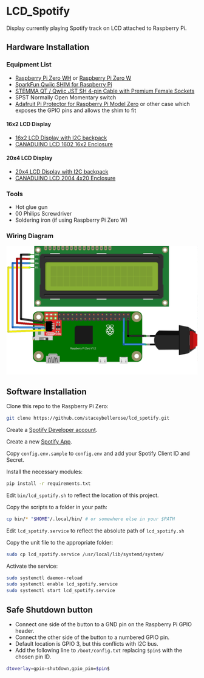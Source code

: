 # LCD_Spotify

Display currently playing Spotify track on LCD attached to Raspberry Pi.

## Hardware Installation

### Equipment List

* [Raspberry Pi Zero WH](https://www.adafruit.com/product/3708) or [Raspberry Pi Zero W](https://www.adafruit.com/product/3400)
* [SparkFun Qwiic SHIM for Raspberry Pi](https://www.sparkfun.com/products/15794)
* [STEMMA QT / Qwiic JST SH 4-pin Cable with Premium Female Sockets](https://www.adafruit.com/product/4397)
* SPST Normally Open Momentary switch
* [Adafruit Pi Protector for Raspberry Pi Model Zero](https://www.adafruit.com/product/2883) or other case which exposes the GPIO pins and allows the shim to fit

#### 16x2 LCD Display

* [16x2 LCD Display with I2C backpack](https://www.microcenter.com/product/632704/inland-1602-i2c-lcd-display-module)
* [CANADUINO LCD 1602 16x2 Enclosure](https://www.amazon.com/dp/B07C4XWX21)

#### 20x4 LCD Display

* [20x4 LCD Display with I2C backpack](https://www.amazon.com/GeeekPi-Interface-Adapter-Backlight-Raspberry/dp/B07QLRD3TM)
* [CANADUINO LCD 2004 4x20 Enclosure](https://www.amazon.com/dp/B07Z2XH18C)

### Tools

* Hot glue gun
* 00 Philips Screwdriver
* Soldering iron (if using Raspberry Pi Zero W)

### Wiring Diagram

![diagram](images/lcd_spotify.png)

## Software Installation

Clone this repo to the Raspberry Pi Zero:

```bash
git clone https://github.com/staceybellerose/lcd_spotify.git
```

Create a [Spotify Developer account](https://developer.spotify.com/dashboard).

Create a new [Spotify App](https://developer.spotify.com/documentation/web-api/tutorials/getting-started#create-an-app).

Copy `config.env.sample` to `config.env` and add your Spotify Client ID and Secret.

Install the necessary modules:

```bash
pip install -r requirements.txt
```

Edit `bin/lcd_spotify.sh` to reflect the location of this project.

Copy the scripts to a folder in your path:

```bash
cp bin/* "$HOME"/.local/bin/ # or somewhere else in your $PATH
```

Edit `lcd_spotify.service` to reflect the absolute path of `lcd_spotify.sh`

Copy the unit file to the appropriate folder:

```bash
sudo cp lcd_spotify.service /usr/local/lib/systemd/system/
```

Activate the service:

```bash
sudo systemctl daemon-reload
sudo systemctl enable lcd_spotify.service
sudo systemctl start lcd_spotify.service
```

## Safe Shutdown button

* Connect one side of the button to a GND pin on the Raspberry Pi GPIO header.
* Connect the other side of the button to a numbered GPIO pin.
* Default location is GPIO 3, but this conflicts with I2C bus.
* Add the following line to `/boot/config.txt` replacing `$pin$` with the chosen pin ID.

```bash
dtoverlay=gpio-shutdown,gpio_pin=$pin$
```

<!--
SPDX-FileCopyrightText: © 2022 Stacey Adams <stacey.belle.rose@gmail.com>

SPDX-License-Identifier: MIT
-->
